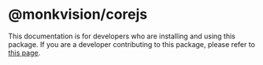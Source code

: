 # @monkvision/corejs
This documentation is for developers who are installing and using this package. If you are a developer contributing to
this package, please refer to [this page](CONTRIBUTING.md).
